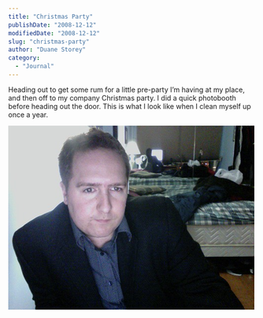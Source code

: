 ```yaml
---
title: "Christmas Party"
publishDate: "2008-12-12"
modifiedDate: "2008-12-12"
slug: "christmas-party"
author: "Duane Storey"
category:
  - "Journal"
---
```


Heading out to get some rum for a little pre-party I’m having at my place, and then off to my company Christmas party. I did a quick photobooth before heading out the door. This is what I look like when I clean myself up once a year.

[![Xmas Party](_images/christmas-party-1.jpg)](http://flickr.com/photos/duanestorey/3101655934/)